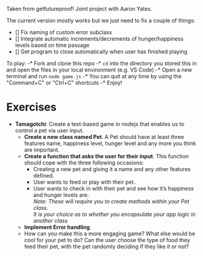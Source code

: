 Taken from getfutureproof!  Joint project with Aaron Yates.

The current version mostly works but we just need to fix a couple of things:
- [] Fix naming of custom error subclass
- [] Integrate automatic increments/decrements of hunger/happiness levels based on time passage
- [] Get program to close automatically when user has finished playing

To play:
-* Fork and clone this repo
-* `cd` into the directory you stored this in and open the files in your local environment (e.g. VS Code) 
-* Open a new terminal and run `node game.js`
-* You can quit at any time by using the "Command+C" or "Ctrl+C" shortcuts
-* Enjoy! 

# Exercises
- **Tamagotchi**: Create a text-based game in nodejs that enables us to control a pet via user input.
    - **Create a new class named Pet**. A Pet should have at least three features name, happiness level, hunger level and any more you think are important.
    - **Create a function that asks the user for their input**. This function should cope with the three following occasions:
        - Creating a new pet and giving it a name and any other features defined.
        - User wants to feed or play with their pet..
        - User wants to check in with their pet and see how it’s happiness and hunger levels are. \
  *Note: These will require you to create methods within your Pet class.* \
  *It is your choice as to whether you encapsulate your app logic in another class*
    - **Implement Error handling**
    - How can you make this a more engaging game? What else would be cool for your pet to do? Can the user choose the type of food they feed their pet, with the pet randomly deciding if they like it or not?
